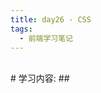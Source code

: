 ```yaml
---
title: day26 - CSS
tags:
  - 前端学习笔记
---
```


<br/>
# 学习内容:
## <br/>

### 
```html

```

<br/><br/>
### 
```html

```

<br/><br/>
### 
```html

```

<br/><br/>
### 
```html

```